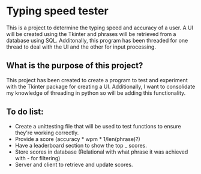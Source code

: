 # Typing speed tester

This is a project to determine the typing speed and accuracy of a user. A UI will be created using the Tkinter and phrases will be retrieved from a database using SQL. Additonally, this program has been threaded for one thread to deal with the UI and the other for input processing.

## What is the purpose of this project?

This project has been created to create a program to test and experiment with the Tkinter package for creating a UI. Additionally, I want to consolidate my knowledge of threading in python so will be adding this functionality.

## To do list:

 * Create a unittesting file that will be used to test functions to ensure they're working correctly.
 * Provide a score (accuracy * wpm * 1/len(phrase)?)
 * Have a leaderboard section to show the top _ scores.
 * Store scores in database (Relational with what phrase it was achieved with - for filtering)
 * Server and client to retrieve and update scores.
